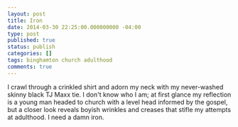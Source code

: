 ```yaml
---
layout: post
title: Iron
date: 2014-03-30 22:25:00.000000000 -04:00
type: post
published: true
status: publish
categories: []
tags: binghamton church adulthood
comments: true
---
```

I crawl through a crinkled shirt and adorn my neck with my never-washed skinny black TJ Maxx tie. I don't know who I am; at first glance my reflection is a young man headed to church with a level head informed by the gospel, but a closer look reveals boyish wrinkles and creases that stifle my attempts at adulthood. I need a damn iron.
